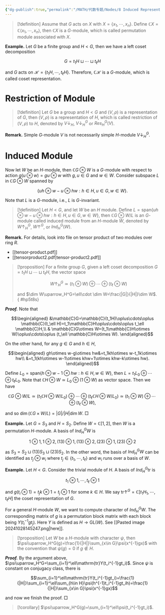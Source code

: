 ```yaml
---
{"dg-publish":true,"permalink":"/MATH/代数专题/Nodes/8 Induced Representation/","dgPassFrontmatter":true}
---
```



> [!definition]
> Assume that $G$ acts on $X$ with $X=\{x_1,\cdots,x_n\}$. Define $\mathbb{C}X=\mathbb{C}\left\langle x_1,\cdots,x_n\right\rangle$, then $\mathbb{C}X$ is a $G$-module, which is called permutation module associated with $X$.

**Example.** Let $G$ be a finite group and $H<G$, then we have a left coset decomposition

$$G=t_1H\sqcup \cdots\sqcup t_\ell H$$

and $G$ acts on $\mathcal H=\{t_1H,\cdots,t_\ell H\}$. Therefore, $\mathbb{C}\mathcal H$ is a $G$-module, which is called coset representation. 

# Restriction of Module

> [!definition]
> Let $G$ be a group and $H<G$ and $(V,\rho)$ is a representation of $G$, then $(V,\rho)$ is a representation of $H$, which is called restriction of $(V,\rho)$ to $H$, denoted by $V\downarrow_H$, $V\downarrow_H^G$ or $Res_H^G(V)$. 

**Remark.** Simple $G$-module $V$ is not necessarily simple $H$-module $V\downarrow_H^G$. 

# Induced Module

Now let $W$ be an $H$-module, then $\mathbb{C}G\otimes W$ is a $G$-module with respect to action $g(u\otimes w)=gu\otimes w$ with $g,u\in G$ and $w\in W$. Consider subspace $L$ in $\mathbb{C}G\otimes W$ spanned by 

$$\{uh\otimes w-u\otimes hw:h\in H,u\in G,w\in W\}.$$


Note that $L$ is a $G$-module, i.e., $L$ is $G$-invariant.

> [!definition]
> Let $H<G$, and let $W$ be an $H$ module. Define $L=\mathrm{span}\{uh\otimes w-u\otimes hw:h\in H,u\in G,w\in W\}$, then $\mathbb{C}G\otimes W/L$ is an $G$-module called induced module from an $H$-module $W$, denoted by $W\uparrow_H^G$, $W\uparrow^G$, or $Ind_H^G(W)$.

**Remark.** For details, look into file on tensor product of two modules over ring $R$.
- [[tensor-product.pdf]]
- [[tensorproduct2.pdf|tensor-product2.pdf]]

> [!proposition]
> For a finite group $G$, given a left coset decomposition $G=t_1H\sqcup\cdots\sqcup t_\ell H$, the vector space 
> 
> $$W\uparrow_H^G\simeq(t_1\otimes W)\oplus\cdots\oplus (t_\ell\otimes W)$$
> 
> and $\dim W\uparrow_H^G=\ell\cdot \dim W=\frac{|G|}{|H|}\dim W$. 
{ #hp5t8s}


**_Proof._**
Note that

$$\begin{aligned}
&\mathbb{C}G=\mathbb{C}(t_1H)\oplus\cdots\oplus \mathbb{C}(t_\ell H)=t_1\mathbb{C}H\oplus\cdots\oplus t_\ell \mathbb{C}H,\\
& \mathbb{C}G\otimes W=(t_1\mathbb{C}H\otimes W)\oplus\cdots\oplus (t_\ell \mathbb{C}H\otimes W).
\end{aligned}$$

On the other hand, for any $g\in G$ and $h\in H$, 

$$\begin{aligned}
gh\otimes w-g\otimes hw&=t_1kh\otimes w-t_1k\otimes hw\\
&=t_1(kh\otimes w-1\otimes khw+1\otimes khw-k\otimes hw).
\end{aligned}$$

Define $L_0=\mathrm{span}\{h\otimes w-1\otimes hw:h\in H,w\in W\}$, then $L=t_1L_0\oplus\cdots\oplus t_\ell L_0$. Note that $\mathbb{C}H\otimes W\simeq L_0\oplus(1\otimes W)$ as vector space. Then we have 

$$\mathbb{C}G\otimes W/L\simeq (t_1\mathbb{C}H\otimes W/L_0)\oplus\cdots\oplus (t_\ell \mathbb{C}H\otimes W/L_0)\simeq(t_1\otimes W)\oplus\cdots\oplus (t_{\ell}\otimes W),$$

and so $\dim (\mathbb{C}G\times W/L)=|G|/|H|\dim W$.
□

**Example.** Let $G=S_3$ and $H=S_2$. Define $W=\mathbb{C}[1,2]$, then $W$ is a permutation $H$-module. A basis of $Ind_H^GW$ is 

$$1\otimes 1,1\otimes 2,(13)\otimes 1,(13)\otimes 2,(23)\otimes 1,(23)\otimes 2$$

as $S_3=S_2\sqcup (13)S_3\sqcup (23)S_2$. In the other word, the basis of $Ind_H^GW$ can be identified as $t_j\otimes w_i$ where $t_j\in\{t_1,\cdots,t_{\ell}\}$ and $w_i$ runs over a basis of $W$. 

**Example.** Let $H<G$. Consider the trivial module of $H$. A basis of $Ind_H^G\mathrm{tr}$ is 

$$t_1\otimes 1,\cdots,t_\ell\otimes 1$$

and $g(t_i\otimes 1)=t_jk\otimes 1=t_j\otimes 1$ for some $k\in H$. We say $\mathrm{tr}\uparrow^G=\mathbb{C}[t_1H_1,\cdots,t_\ell H]$ the coset representation of $G$. 


For a general $H$-module $W$, we want to compute character of $Ind_H^GW$. The corresponding matrix of $g$ is a permutation block matrix with each block being $Y(t_i^{-1}gt_j)$. Here $Y$ is defined as $H\to\mathrm{GL}(W)$. See [[Pasted image 20241028145247.png|here]].


> [!proposition]
> Let $W$ be a $H$-module with character $\psi$, then $\psi\uparrow_H^G(g)=\frac{1}{|H|}\sum_{x\in G}\psi(x^{-1}gx)$ with the convention that $\psi(g)=0$ if $g\not\in H$. 

**_Proof._**
By the argument above, $\psi\uparrow_H^G=\sum_{i=1}^\ell\mathrm{tr}Y(t_i^{-1}gt_i)$. Since $\psi$ is constant on conjugacy class, there is

$$\sum_{i=1}^\ell\mathrm{tr}Y(t_i^{-1}gt_i)=\frac{1}{|H|}\sum_{i=1}^\ell\sum_{h\in H}\psi(h^{-1}t_i^{-1}gt_ih)=\frac{1}{|H|}\sum_{x\in G}\psi(x^{-1}gx)$$

and now we finish the proof.
□

> [!corollary]
> $\psi\uparrow_H^G(g)=\sum_{i=1}^\ell\psi(t_i^{-1}gt_i)$. 

